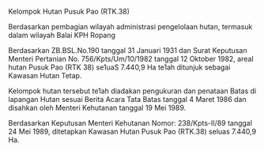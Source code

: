 Kelompok Hutan Pusuk Pao (RTK.38)

Berdasarkan pembagian wilayah administrasi pengelolaan hutan, termasuk dalam wilayah Balai KPH Ropang

Berdasarkan ZB.BSL.No.190 tanggal 31 Januari 1931 dan Surat Keputusan Menteri Pertanian No. 756/Kpts/Um/10/1982 tanggal 12 Oktober 1982, areal hutan Pusuk Pao (RTK 38) se1uaS 7.440,9 Ha te1ah ditunjuk sebagai Kawasan Hutan Tetap.

Kelompok hutan tersebut te1ah diadakan pengukuran dan penataan Batas di lapangan Hutan sesuai Berita Acara Tata Batas tanggal 4 Maret 1986 dan disahkan oleh Menteri Kehutanan tanggal 19 Mei 1989. 

Berdasarkan Keputusan Menteri Kehutanan Nomor: 238/Kpts-II/89 tanggal 24 Mei 1989, ditetapkan Kawasan Hutan Pusuk Pao (RTK.38) seluas 7.440,9 Ha.